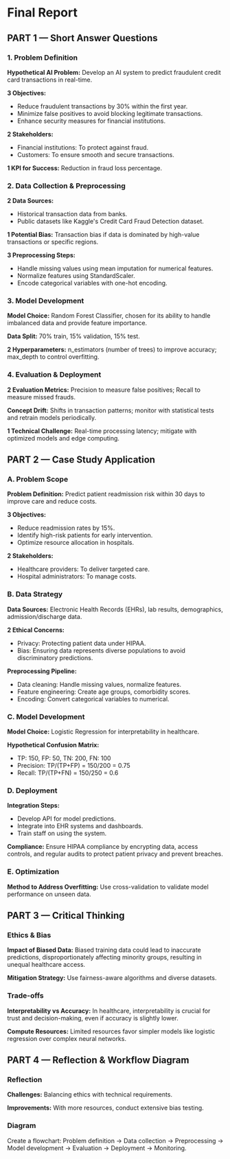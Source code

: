 # Final Report

## PART 1 — Short Answer Questions

### 1. Problem Definition

**Hypothetical AI Problem:** Develop an AI system to predict fraudulent credit card transactions in real-time.

**3 Objectives:**
- Reduce fraudulent transactions by 30% within the first year.
- Minimize false positives to avoid blocking legitimate transactions.
- Enhance security measures for financial institutions.

**2 Stakeholders:**
- Financial institutions: To protect against fraud.
- Customers: To ensure smooth and secure transactions.

**1 KPI for Success:** Reduction in fraud loss percentage.

### 2. Data Collection & Preprocessing

**2 Data Sources:**
- Historical transaction data from banks.
- Public datasets like Kaggle's Credit Card Fraud Detection dataset.

**1 Potential Bias:** Transaction bias if data is dominated by high-value transactions or specific regions.

**3 Preprocessing Steps:**
- Handle missing values using mean imputation for numerical features.
- Normalize features using StandardScaler.
- Encode categorical variables with one-hot encoding.

### 3. Model Development

**Model Choice:** Random Forest Classifier, chosen for its ability to handle imbalanced data and provide feature importance.

**Data Split:** 70% train, 15% validation, 15% test.

**2 Hyperparameters:** n_estimators (number of trees) to improve accuracy; max_depth to control overfitting.

### 4. Evaluation & Deployment

**2 Evaluation Metrics:** Precision to measure false positives; Recall to measure missed frauds.

**Concept Drift:** Shifts in transaction patterns; monitor with statistical tests and retrain models periodically.

**1 Technical Challenge:** Real-time processing latency; mitigate with optimized models and edge computing.

## PART 2 — Case Study Application

### A. Problem Scope

**Problem Definition:** Predict patient readmission risk within 30 days to improve care and reduce costs.

**3 Objectives:**
- Reduce readmission rates by 15%.
- Identify high-risk patients for early intervention.
- Optimize resource allocation in hospitals.

**2 Stakeholders:**
- Healthcare providers: To deliver targeted care.
- Hospital administrators: To manage costs.

### B. Data Strategy

**Data Sources:** Electronic Health Records (EHRs), lab results, demographics, admission/discharge data.

**2 Ethical Concerns:**
- Privacy: Protecting patient data under HIPAA.
- Bias: Ensuring data represents diverse populations to avoid discriminatory predictions.

**Preprocessing Pipeline:**
- Data cleaning: Handle missing values, normalize features.
- Feature engineering: Create age groups, comorbidity scores.
- Encoding: Convert categorical variables to numerical.

### C. Model Development

**Model Choice:** Logistic Regression for interpretability in healthcare.

**Hypothetical Confusion Matrix:**
- TP: 150, FP: 50, TN: 200, FN: 100
- Precision: TP/(TP+FP) = 150/200 = 0.75
- Recall: TP/(TP+FN) = 150/250 = 0.6

### D. Deployment

**Integration Steps:**
- Develop API for model predictions.
- Integrate into EHR systems and dashboards.
- Train staff on using the system.

**Compliance:** Ensure HIPAA compliance by encrypting data, access controls, and regular audits to protect patient privacy and prevent breaches.

### E. Optimization

**Method to Address Overfitting:** Use cross-validation to validate model performance on unseen data.

## PART 3 — Critical Thinking

### Ethics & Bias

**Impact of Biased Data:** Biased training data could lead to inaccurate predictions, disproportionately affecting minority groups, resulting in unequal healthcare access.

**Mitigation Strategy:** Use fairness-aware algorithms and diverse datasets.

### Trade-offs

**Interpretability vs Accuracy:** In healthcare, interpretability is crucial for trust and decision-making, even if accuracy is slightly lower.

**Compute Resources:** Limited resources favor simpler models like logistic regression over complex neural networks.

## PART 4 — Reflection & Workflow Diagram

### Reflection

**Challenges:** Balancing ethics with technical requirements.

**Improvements:** With more resources, conduct extensive bias testing.

### Diagram

Create a flowchart: Problem definition → Data collection → Preprocessing → Model development → Evaluation → Deployment → Monitoring.
